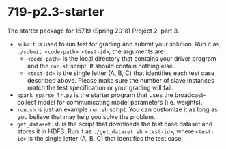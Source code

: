 # 719-p2.3-starter
The starter package for 15719 (Spring 2018) Project 2, part 3.
- `submit` is used to run test for grading and submit your solution. Run it as `./submit <code-path> <test-id>`, the arguments are:
  - `<code-path>` is the local directory that contains your driver program and the `run.sh` script. It should contain nothing else.
  - `<test-id>` is the single letter (A, B, C) that identifies each test case described above. Please make sure the number of slave instances match the test specification or your grading will fail.
- `spark_sparse_lr.py` is the starter program that uses the broadcast-collect model for communicating model parameters (i.e. weights).
- `run.sh` is just an example `run.sh` script. You can customize it as long as you believe that may help you solve the problem.
- `get_dataset.sh` is the script that downloads the test case dataset and stores it in HDFS. Run it as `./get_dataset.sh <test-id>`, where `<test-id>` is the single letter (A, B, C) that identifies the test case.

